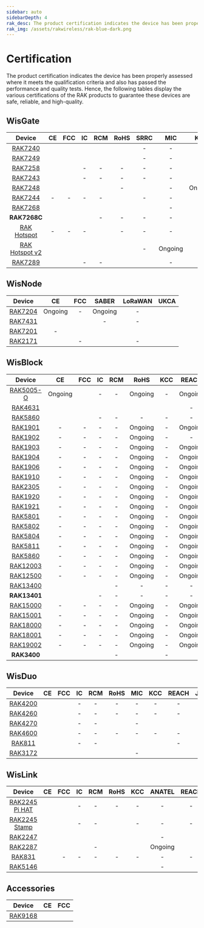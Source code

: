 ```yaml
---
sidebar: auto
sidebarDepth: 4
rak_desc: The product certification indicates the device has been properly assessed where it meets the qualification criteria and also has passed the performance and quality tests. Hence, the following tables display the various certifications of the RAK products to guarantee these devices are safe, reliable, and high-quality.
rak_img: /assets/rakwireless/rak-blue-dark.png
---
```


# Certification

The product certification indicates the device has been properly assessed where it meets the qualification criteria and also has passed the performance and quality tests. Hence, the following tables display the various certifications of the RAK products to guarantee these devices are safe, reliable, and high-quality.

## WisGate

|                                               Device                                               |                                                            CE                                                            |                                                            FCC                                                            |                                                        IC                                                         |                                                            RCM                                                            |                                                                   RoHS                                                                   |                                              SRRC                                               |   MIC   |                                                            KCC                                                            |  OFCA   |                                                            IMDA                                                            |                                                  ANATEL                                                  |                                              Ukraine                                               |                                                            IP67                                                            |                                                           IP65                                                           |                                                            UKCA                                                            |                                                          REACH                                                          |   JRL   |   EAC   |   FAC   |   FSB   | SUBTEL  |   NOM   | IFETEL  |  BSMI   |                                                            NCC                                                            |   MIC   |                                                            ERP                                                            |                                                            NTC                                                            |   RAC   |   FSS   |  SABER  |  METI   |                                                            NBTC                                                            |                                              ISED                                               |
| :------------------------------------------------------------------------------------------------: | :----------------------------------------------------------------------------------------------------------------------: | :-----------------------------------------------------------------------------------------------------------------------: | :---------------------------------------------------------------------------------------------------------------: | :-----------------------------------------------------------------------------------------------------------------------: | :--------------------------------------------------------------------------------------------------------------------------------------: | :---------------------------------------------------------------------------------------------: | :-----: | :-----------------------------------------------------------------------------------------------------------------------: | :-----: | :------------------------------------------------------------------------------------------------------------------------: | :------------------------------------------------------------------------------------------------------: | :------------------------------------------------------------------------------------------------: | :------------------------------------------------------------------------------------------------------------------------: | :----------------------------------------------------------------------------------------------------------------------: | :------------------------------------------------------------------------------------------------------------------------: | :---------------------------------------------------------------------------------------------------------------------: | :-----: | :-----: | :-----: | :-----: | :-----: | :-----: | :-----: | :-----: | :-----------------------------------------------------------------------------------------------------------------------: | :-----: | :-----------------------------------------------------------------------------------------------------------------------: | :-----------------------------------------------------------------------------------------------------------------------: | :-----: | :-----: | :-----: | :-----: | :------------------------------------------------------------------------------------------------------------------------: | :---------------------------------------------------------------------------------------------: |
|       <a href="/Product-Categories/WisGate/RAK7240/Overview/" target="_blank"> RAK7240 </a>        |           [](https://downloads.rakwireless.com/LoRa/RAK7240/Certification-Report/RAK7240_CE_certification.pdf)           |            [](https://downloads.rakwireless.com/LoRa/RAK7240/Certification-Report/RAK7240_FCC_Certificate.zip)            |        [](https://downloads.rakwireless.com/LoRa/RAK7240/Certification-Report/RAK7249_RAK7240_IC_Cert.pdf)        |            [](https://downloads.rakwireless.com/LoRa/RAK7240/Certification-Report/RAK7240-RCM_Test_Report.zip)            |              [](https://downloads.rakwireless.com/LoRa/RAK7240/Certification-Report/RAK-ROHS-ATL202011241747R01-Report.pdf)              |                                                -                                                |    -    |                                                             -                                                             |    -    |                                                             -                                                              | [](https://downloads.rakwireless.com/LoRa/RAK7240/Certification-Report/RAK7240_Anatel_certification.pdf) |                                                 -                                                  |                                                             -                                                              | [](https://downloads.rakwireless.com/LoRa/RAK7240/Certification-Report/BL-SZ20B0460-201%20IP65%EF%BC%88IEC%EF%BC%89.pdf) |                                                             -                                                              |                                                            -                                                            |    -    |    -    |    -    |    -    |    -    |    -    |    -    |    -    |                                                             -                                                             |    -    |                                                             -                                                             |                                                             -                                                             |    -    |    -    |    -    |    -    |                                                             -                                                              |                                                -                                                |
|       <a href="/Product-Categories/WisGate/RAK7249/Overview/" target="_blank"> RAK7249 </a>        |     [](https://downloads.rakwireless.com/LoRa/DIY-Gateway-RAK7249/Certification-Report/RAK7249_CE_certification.pdf)     |      [](https://downloads.rakwireless.com/LoRa/DIY-Gateway-RAK7249/Certification-Report/RAK7249_FCC_Certificate.zip)      |  [](https://downloads.rakwireless.com/LoRa/DIY-Gateway-RAK7249/Certification-Report/RAK7249_RAK7240_IC_Cert.pdf)  |      [](https://downloads.rakwireless.com/LoRa/DIY-Gateway-RAK7249/Certification-Report/RAK7249-RCM_Test_Report.zip)      |      [](https://downloads.rakwireless.com/LoRa/DIY-Gateway-RAK7249/Certification-Report/RAK7249-ROHS-ATL20191105773R01-Report.pdf)       |                                                -                                                |    -    |                                                             -                                                             |    -    |                                                             -                                                              |                                                    -                                                     |                                                 -                                                  | [](https://downloads.rakwireless.com/LoRa/DIY-Gateway-RAK7249/Certification-Report/RAK7249_Enclosure_IP67_Test_Report.pdf) |                                                            -                                                             |                                                             -                                                              |      [](https://downloads.rakwireless.com/LoRa/DIY-Gateway-RAK7249/Certification-Report/RAK7249_REACH_Report.PDF)       |    -    | Ongoing | Ongoing | Ongoing |    -    |    -    |    -    |    -    |                                                             -                                                             |    -    |                                                             -                                                             |                                                             -                                                             | Ongoing | Ongoing |    -    |    -    |                                                             -                                                              |                                                -                                                |
|       <a href="/Product-Categories/WisGate/RAK7258/Overview/" target="_blank"> RAK7258 </a>        |    [](https://downloads.rakwireless.com/LoRa/Indoor-Gateway-RAK7258/Certification-Report/RAK7258_CE_Certificate.zip)     |    [](https://downloads.rakwireless.com/LoRa/Indoor-Gateway-RAK7258/Certification-Report/RAK7258_FCC_Certificate.zip)     |                                                         -                                                         |                                                             -                                                             |                                                                    -                                                                     |                                                -                                                |    -    | [](https://downloads.rakwireless.com/LoRa/Indoor-Gateway-RAK7258/Certification-Report/RAK7258%20_%20KC_certification.pdf) |    -    |                                                             -                                                              |                                                    -                                                     |                                                 -                                                  |                                                             -                                                              |                                                            -                                                             |                                                             -                                                              |                                                            -                                                            |    -    |    -    |    -    |    -    |    -    |    -    |    -    |    -    |                                                             -                                                             |    -    |                                                             -                                                             |                                                             -                                                             |    -    |    -    | Ongoing |    -    |                                                             -                                                              |                                                -                                                |
|       <a href="/Product-Categories/WisGate/RAK7243/Overview/" target="_blank"> RAK7243 </a>        |   [](https://downloads.rakwireless.com/LoRa/Pilot-Gateway-Pro-RAK7243/Certification-Report/RAK7243_CE_Certificate.zip)   |   [](https://downloads.rakwireless.com/LoRa/Pilot-Gateway-Pro-RAK7243/Certification-Report/RAK7243_FCC_Certificate.zip)   |                                                         -                                                         |                                                             -                                                             |                                                                    -                                                                     |                                                -                                                |    -    |                                                             -                                                             |    -    |                                                             -                                                              |                                                    -                                                     |                                                 -                                                  |                                                             -                                                              |                                                            -                                                             |                                                             -                                                              |                                                            -                                                            |    -    |    -    |    -    |    -    |    -    |    -    |    -    |    -    |                                                             -                                                             |    -    |                                                             -                                                             |                                                             -                                                             |    -    |    -    |    -    |    -    |                                                             -                                                              |                                                -                                                |
|       <a href="/Product-Categories/WisGate/RAK7248/Overview/" target="_blank"> RAK7248 </a>        |              [](https://downloads.rakwireless.com/LoRa/RAK7248/Certification/RAK7248_CE_Certification.zip)               |              [](https://downloads.rakwireless.com/LoRa/RAK7248/Certification/RAK7248_FCC_Certification.zip)               |           [](https://downloads.rakwireless.com/LoRa/RAK7248/Certification/RAK7248_IC_Certification.zip)           |              [](https://downloads.rakwireless.com/LoRa/RAK7248/Certification/RAK7248_RCM_Certification.rar)               |                                                                    -                                                                     | [](https://downloads.rakwireless.com/LoRa/RAK7248/Certification/RAK7248_SRRC_certification.zip) |    -    |                                                          Ongoing                                                          | Ongoing |              [](https://downloads.rakwireless.com/LoRa/RAK7248/Certification/RAK7248_IMDA_Certification.zip)               |                                                    -                                                     | [](https://downloads.rakwireless.com/LoRa/RAK7248/Certification/RAK7248_Ukraine_Certification.rar) |                                                             -                                                              |                                                            -                                                             |                                                             -                                                              |                                                            -                                                            |    -    |    -    |    -    |    -    |    -    |    -    |    -    |    -    |                                                             -                                                             |    -    |                                                             -                                                             |                                                             -                                                             |    -    |    -    |    -    |    -    |                                                             -                                                              |                                                -                                                |
|       <a href="/Product-Categories/WisGate/RAK7244/Overview/" target="_blank"> RAK7244 </a>        |                                                            -                                                             |                                                             -                                                             |                                                         -                                                         |                                                             -                                                             | [](https://downloads.rakwireless.com/LoRa/Developer-LoRaWAN-Gateway-RAK7244%26RAK7244P/Certification/ROHS-ATL202012091807R01-Report.pdf) |                                                -                                                |    -    |                                                             -                                                             |    -    |                                                             -                                                              |                                                    -                                                     |                                                 -                                                  |                                                             -                                                              |                                                            -                                                             |                                                             -                                                              |                                                            -                                                            |    -    |    -    |    -    |    -    |    -    |    -    |    -    |    -    |                                                             -                                                             |    -    |                                                             -                                                             |                                                             -                                                             |    -    |    -    |    -    |    -    |                                                             -                                                              |                                                -                                                |
|       <a href="/Product-Categories/WisGate/RAK7268/Overview/" target="_blank"> RAK7268 </a>        |               [](https://downloads.rakwireless.com/LoRa/RAK7268/Certification/RAK7268RAK7268C_CE_Cert.zip)               |         [](https://downloads.rakwireless.com/LoRa/RAK7268/Certification/RAK7268_RAK7268V2_FCC_certification.pdf)          |               [](https://downloads.rakwireless.com/LoRa/RAK7268/Certification/RAK7268_IC_cert.zip)                |           [](https://downloads.rakwireless.com/LoRa/RAK7268/Certification/RCM%C2%A0cert_RAK7268%26RAK7268C.pdf)           |          [](https://downloads.rakwireless.com/LoRa/RAK7268/Certification/RAK7268C_RAK7268CV2_RAK7268_RAK7268V2_RoHS_Report.pdf)          |        [](https://downloads.rakwireless.com/LoRa/RAK7268/Certification/RAK7268_SRRC.pdf)        |    -    |               [](https://downloads.rakwireless.com/LoRa/RAK7268/Certification/RAK7268_KC_Certification.pdf)               |    -    |                                                             -                                                              |         [](https://downloads.rakwireless.com/LoRa/RAK7268/Certification/RAK7268_ANATEL_cert.zip)         |                                                 -                                                  |                                                             -                                                              |                                                            -                                                             |                                                             -                                                              | [](https://downloads.rakwireless.com/LoRa/RAK7268/Certification/RAK7268C_RAK7268CV2_RAK7268_RAK7268V2_REACH_Report.pdf) |    -    |    -    |    -    |    -    |    -    |    -    |    -    |    -    |                                                             -                                                             |    -    |                                                             -                                                             |                                                             -                                                             |    -    |    -    |    -    |    -    |                                                             -                                                              |                                                -                                                |
|                                            **RAK7268C**                                            |               [](https://downloads.rakwireless.com/LoRa/RAK7268/Certification/RAK7268RAK7268C_CE_Cert.zip)               |        [](https://downloads.rakwireless.com/LoRa/RAK7268/Certification/RAK7268C_RAK7268CV2_FCC_certification.pdf)         |               [](https://downloads.rakwireless.com/LoRa/RAK7268/Certification/RAK7268C_IC_cert.zip)               |                                                             -                                                             |                                                                    -                                                                     |                                                -                                                |    -    |              [](https://downloads.rakwireless.com/LoRa/RAK7268/Certification/RAK7268C_KC_certification.pdf)               |    -    |                                                             -                                                              |                                                    -                                                     |                                                 -                                                  |                                                             -                                                              |                                                            -                                                             |                                                             -                                                              |                                                            -                                                            |    -    |    -    |    -    |    -    |    -    |    -    |    -    |    -    |                                                             -                                                             |    -    |                                                             -                                                             |                                                             -                                                             |    -    |    -    |    -    |    -    |                                                             -                                                              |                                                -                                                |
|   <a href="/Product-Categories/WisGate/RAK-Hotspot/Overview/" target="_blank"> RAK Hotspot </a>    |                                                            -                                                             |                                                             -                                                             |                                                         -                                                         | [](https://downloads.rakwireless.com/LoRa/RAK_Hotspot_Miner/Certification/RAK7248_HotspotMinerV2.0_RCM_Certification.pdf) |                                                                    -                                                                     |                                                -                                                |    -    | [](https://downloads.rakwireless.com/LoRa/RAK_Hotspot_Miner/Certification/RAK7248_HotspotMinerV2.0_KC_Certification.pdf)  |    -    |                                                             -                                                              |                                                    -                                                     |                                                 -                                                  |                                                             -                                                              |                                                            -                                                             |                                                             -                                                              |                                                            -                                                            |    -    |    -    |    -    |    -    |    -    |    -    |    -    |    -    |                                                             -                                                             |    -    |                                                             -                                                             |                                                             -                                                             |    -    |    -    |    -    |    -    |                                                             -                                                              |                                                -                                                |
| <a href="/Product-Categories/WisGate/RAK-Hotspot-v2/Overview/" target="_blank"> RAK Hotspot v2</a> | [](https://downloads.rakwireless.com/LoRa/RAK_Hotspot_Miner/Certification/RAK7248_HotspotMinerV2.0_CE_Certification.pdf) | [](https://downloads.rakwireless.com/LoRa/RAK_Hotspot_Miner/Certification/RAK7248_HotspotMinerV2.0_FCC_Certification.pdf) | [](https://downloads.rakwireless.com/LoRa/RAK_Hotspot_Miner/Certification/RAK7248_HotspotMinerV2.0_IC_Report.pdf) | [](https://downloads.rakwireless.com/LoRa/RAK_Hotspot_Miner/Certification/RAK7248_HotspotMinerV2.0_RCM_Certification.pdf) |         [](https://downloads.rakwireless.com/LoRa/RAK_Hotspot_Miner/Certification/RAK7248_HotspotMinerV2.0_CE__ROHS_REPORT.pdf)          |                                                -                                                | Ongoing | [](https://downloads.rakwireless.com/LoRa/RAK_Hotspot_Miner/Certification/RAK7248_HotspotMinerV2.0_KC_Certification.pdf)  |    -    | [](https://downloads.rakwireless.com/LoRa/RAK_Hotspot_Miner/Certification/RAK7248_HotspotMinerV2.0_IMDA_Certification.zip) |                                                    -                                                     |                                                 -                                                  |                                                             -                                                              |                                                            -                                                             | [](https://downloads.rakwireless.com/LoRa/RAK_Hotspot_Miner/Certification/RAK7248_HotspotMinerV2.0_UKCA_Certification.pdf) | [](https://downloads.rakwireless.com/LoRa/RAK_Hotspot_Miner/Certification/RAK7248_HotspotMinerV2.0_CE_REACH_REPORT.PDF) | Ongoing |    -    |    -    |    -    | Ongoing | Ongoing | Ongoing | Ongoing | [](https://downloads.rakwireless.com/LoRa/RAK_Hotspot_Miner/Certification/RAK7248_HotspotMinerV2.0_NCC_Certification.pdf) | Ongoing | [](https://downloads.rakwireless.com/LoRa/RAK_Hotspot_Miner/Certification/RAK7248_HotspotMinerV2.0_ERP_Certification.pdf) | [](https://downloads.rakwireless.com/LoRa/RAK_Hotspot_Miner/Certification/RAK7248_HotspotMinerV2.0_NTC_Certification.jpg) |    -    |    -    |    -    | Ongoing | [](https://downloads.rakwireless.com/LoRa/RAK_Hotspot_Miner/Certification/RAK7248_HotspotMinerV2.0_NBTC_Certification.zip) |                                                -                                                |
|       <a href="/Product-Categories/WisGate/RAK7289/Overview/" target="_blank"> RAK7289 </a>        |         [](https://downloads.rakwireless.com/LoRa/RAK7289/Certification/RAK7289_RAK7289V2_CE_Certification.pdf)          |              [](https://downloads.rakwireless.com/LoRa/RAK7289/Certification/RAK7289_FCC_Certification.pdf)               |                                                         -                                                         |                                                             -                                                             |                 [](https://downloads.rakwireless.com/LoRa/RAK7289/Certification/RAK7289C_RAK7289_RoHS_Certification.pdf)                 | [](https://downloads.rakwireless.com/LoRa/RAK7289/Certification/RAK7289_SRRC_Certification.pdf) |    -    |                                                             -                                                             |    -    |                                                             -                                                              |                                                    -                                                     |                                                 -                                                  |                                                             -                                                              |                                                            -                                                             |         [](https://downloads.rakwireless.com/LoRa/RAK7289/Certification/RAK7289_RAK7289V2_UKCA_Certification.pdf)          |        [](https://downloads.rakwireless.com/LoRa/RAK7289/Certification/RAK7289C_RAK7289_REACH_Certification.pdf)        |    -    |    -    |    -    |    -    |    -    |    -    |    -    |    -    |                                                             -                                                             |    -    |                                                             -                                                             |                                                             -                                                             |    -    |    -    |    -    |    -    |                                                             -                                                              | [](https://downloads.rakwireless.com/LoRa/RAK7289/Certification/RAK7289_ISED_Certification.zip) |


## WisNode

|                                        Device                                         |                                                 CE                                                 |                                                 FCC                                                 |  SABER  |                                              LoRaWAN                                               |                                            UKCA                                               |
| :-----------------------------------------------------------------------------------: | :------------------------------------------------------------------------------------------------: | :-------------------------------------------------------------------------------------------------: | :-----: | :------------------------------------------------------------------------------------------------: | :-------------------------------------------------------------------------------------------: |
| <a href="/Product-Categories/WisNode/RAK7204/Overview/" target="_blank"> RAK7204 </a> |                                              Ongoing                                               |                                                  -                                                  | Ongoing |                                                 -                                                  |                                                                                               | 
| <a href="/Product-Categories/WisNode/RAK7431/Overview/" target="_blank"> RAK7431 </a> | [](https://downloads.rakwireless.com/LoRa/RAK7431/Certification-Report/RAK7431_CE_Certificate.zip) | [](https://downloads.rakwireless.com/LoRa/RAK7431/Certification-Report/RAK7431_FCC_Certificate.zip) |    -    |                                                 -                                                  |                                                                                               |
| <a href="/Product-Categories/WisNode/RAK7201/Overview/" target="_blank"> RAK7201 </a> |                                                 -                                                  |   [](https://downloads.rakwireless.com/LoRa/RAK7201/Certification/RAK7201_FCC_Certification.pdf)    |         | [](https://downloads.rakwireless.com/LoRa/RAK7201/Certification/RAK7201_LoRaWAN_Certification.pdf) |                                                                                               |
| <a href="/Product-Categories/WisNode/RAK2171/Overview/" target="_blank"> RAK2171 </a> | [](https://downloads.rakwireless.com/LoRa/RAK2171/Certification/RAK2171_CE_certification.pdf)      |                                                  -                                                  |         |                                                 -                                                  | [](https://downloads.rakwireless.com/LoRa/RAK2171/Certification/RAK2171_UK_certification.pdf) |


## WisBlock

|                                           Device                                           |                                                         CE                                                                |                                                                               FCC                                                                               |                                                   IC                                                                                                      |                                          RCM                                          |                                               RoHS                                                          |                                                        KCC                                         |                                                                     REACH                                  |                                                                           EMC                                                                            |                                                 UKCA                                                                    | 
| :----------------------------------------------------------------------------------------: | :-----------------------------------------------------------------------------------------------------------------------: | :-------------------------------------------------------------------------------------------------------------------------------------------------------------: | :-------------------------------------------------------------------------------------------------------------------------------------------------------: | :-----------------------------------------------------------------------------------: | :---------------------------------------------------------------------------------------------------------: | :------------------------------------------------------------------------------------------------: | :--------------------------------------------------------------------------------------------------------: | :------------------------------------------------------------------------------------------------------------------------------------------------------: | :---------------------------------------------------------------------------------------------------------------------: | 
| <a href="/Product-Categories/WisBlock/RAK5005-O/Overview/" target="_blank"> RAK5005-O </a> |                                            Ongoing                                                                        | [](https://downloads.rakwireless.com/LoRa/WisBlock/RAK5005-O/Certification/RSZ201124006-EM-00%C2%A0FCC%C2%A0Part%C2%A015B%C2%A0SDoC%26ICES-003%C2%A0Report.pdf) |                                                   -                                                                                                       |                                           -                                           |                                             Ongoing                                                         |                                                        -                                           |                                                                     Ongoing                                | [](https://downloads.rakwireless.com/LoRa/WisBlock/RAK5005-O/Certification/RSZ201124006-EM-01%20EN%2055032%26EN%2055035%26EN%2061000%20EMC%20Report.pdf) |                                                 -                                                                       | 
|   <a href="/Product-Categories/WisBlock/RAK4631/Overview/" target="_blank"> RAK4631 </a>   |  [](https://downloads.rakwireless.com/LoRa/RAK4630/Certification/RAK4630RAK4631_CE_Cert.zip)                              |                                  [](https://downloads.rakwireless.com/LoRa/RAK4630/Certification/RAK4630RAK4631_FCC_Cert.zip)                                   | [](https://downloads.rakwireless.com/LoRa/WisBlock/RAK4631/Certification/RAK4631_IC_Certification.pdf)                                                    | [](https://downloads.rakwireless.com/LoRa/RAK4630/Certification/RAK4630_RCM_cert.pdf) | [](https://downloads.rakwireless.com/LoRa/RAK4630/Certification/RAK4630RAK4631rohs%20report.pdf)            |[](https://downloads.rakwireless.com/LoRa/RAK4630/Certification/RAK4630RAK4631_KC_certificate.pdf)  |                                                                       -                                    |                                                                            -                                                                             |                                                 -                                                                       | 
|   <a href="/Product-Categories/WisBlock/RAK5860/Overview/" target="_blank"> RAK5860 </a>   | [](https://downloads.rakwireless.com/LoRa/WisBlock/RAK5860/Certification/RAK5860_CE_Cert.zip)                             |               [](https://downloads.rakwireless.com/LoRa/WisBlock/RAK5860/Certification/Shenzhen%20Rakwireless%202AF6B-RAK5860%20FCC%20Grant.pdf)                |                                                   -                                                                                                       |                                           -                                           |                                                -                                                            |                                                        -                                           |                                                                       -                                    |                                                                            -                                                                             |                                                 -                                                                       | 
|   <a href="/Product-Categories/WisBlock/RAK1901/Overview/" target="_blank"> RAK1901 </a>   |                                               -                                                                           |                                                                                -                                                                                |                                                   -                                                                                                       |                                           -                                           |                                             Ongoing                                                         |                                                        -                                           |                                                                     Ongoing                                |                                                                            -                                                                             |                                                 -                                                                       | 
|   <a href="/Product-Categories/WisBlock/RAK1902/Overview/" target="_blank"> RAK1902 </a>   |                                               -                                                                           |                                                                                -                                                                                |                                                   -                                                                                                       |                                           -                                           |                                             Ongoing                                                         |                                                        -                                           |                                                                       -                                    |                                                                         Ongoing                                                                          |                                                 -                                                                       | 
|   <a href="/Product-Categories/WisBlock/RAK1903/Overview/" target="_blank"> RAK1903 </a>   |                                               -                                                                           |                                                                                -                                                                                |                                                   -                                                                                                       |                                           -                                           |                                             Ongoing                                                         |                                                        -                                           |                                                                     Ongoing                                |                                                                            -                                                                             |                                                 -                                                                       | 
|   <a href="/Product-Categories/WisBlock/RAK1904/Overview/" target="_blank"> RAK1904 </a>   |                                               -                                                                           |                                                                                -                                                                                |                                                   -                                                                                                       |                                           -                                           |                                             Ongoing                                                         |                                                        -                                           |                                                                     Ongoing                                |                                                                            -                                                                             |                                                 -                                                                       | 
|   <a href="/Product-Categories/WisBlock/RAK1906/Overview/" target="_blank"> RAK1906 </a>   |                                               -                                                                           |                                                                                -                                                                                |                                                   -                                                                                                       |                                           -                                           |                                             Ongoing                                                         |                                                        -                                           |                                                                     Ongoing                                |                                                                            -                                                                             |                                                 -                                                                       | 
|   <a href="/Product-Categories/WisBlock/RAK1910/Overview/" target="_blank"> RAK1910 </a>   |                                               -                                                                           |                                                                                -                                                                                |                                                   -                                                                                                       |                                           -                                           |                                             Ongoing                                                         |                                                        -                                           |                                                                     Ongoing                                |                                                                            -                                                                             |                                                 -                                                                       | 
|   <a href="/Product-Categories/WisBlock/RAK2305/Overview/" target="_blank"> RAK2305 </a>   |                                               -                                                                           |                                                                                -                                                                                |                                                   -                                                                                                       |                                           -                                           |                                             Ongoing                                                         |                                                        -                                           |                                                                     Ongoing                                |                                                                            -                                                                             |                                                 -                                                                       | 
|   <a href="/Product-Categories/WisBlock/RAK1920/Overview/" target="_blank"> RAK1920 </a>   |                                               -                                                                           |                                                                                -                                                                                |                                                   -                                                                                                       |                                           -                                           |                                             Ongoing                                                         |                                                        -                                           |                                                                     Ongoing                                |                                                                            -                                                                             |                                                 -                                                                       | 
|   <a href="/Product-Categories/WisBlock/RAK1921/Overview/" target="_blank"> RAK1921 </a>   |                                               -                                                                           |                                                                                -                                                                                |                                                   -                                                                                                       |                                           -                                           |                                             Ongoing                                                         |                                                        -                                           |                                                                     Ongoing                                |                                                                            -                                                                             |                                                 -                                                                       | 
|   <a href="/Product-Categories/WisBlock/RAK5801/Overview/" target="_blank"> RAK5801 </a>   |                                               -                                                                           |                                                                                -                                                                                |                                                   -                                                                                                       |                                           -                                           |                                             Ongoing                                                         |                                                        -                                           |                                                                     Ongoing                                |                                                                            -                                                                             |                                                 -                                                                       | 
|   <a href="/Product-Categories/WisBlock/RAK5802/Overview/" target="_blank"> RAK5802 </a>   |                                               -                                                                           |                                                                                -                                                                                |                                                   -                                                                                                       |                                           -                                           |                                             Ongoing                                                         |                                                        -                                           |                                                                     Ongoing                                |                                                                            -                                                                             |                                                 -                                                                       | 
|   <a href="/Product-Categories/WisBlock/RAK5804/Overview/" target="_blank"> RAK5804 </a>   |                                               -                                                                           |                                                                                -                                                                                |                                                   -                                                                                                       |                                           -                                           |                                             Ongoing                                                         |                                                        -                                           |                                                                     Ongoing                                |                                                                            -                                                                             |                                                 -                                                                       | 
|   <a href="/Product-Categories/WisBlock/RAK5811/Overview/" target="_blank"> RAK5811 </a>   |                                               -                                                                           |                                                                                -                                                                                |                                                   -                                                                                                       |                                           -                                           |                                             Ongoing                                                         |                                                        -                                           |                                                                     Ongoing                                |                                                                            -                                                                             |                                                 -                                                                       | 
|   <a href="/Product-Categories/WisBlock/RAK5860/Overview/" target="_blank"> RAK5860 </a>   |                                               -                                                                           |                                                                                -                                                                                |                                                   -                                                                                                       |                                           -                                           |                                             Ongoing                                                         |                                                        -                                           |                                                                     Ongoing                                |                                                                            -                                                                             |                                                 -                                                                       | 
|  <a href="/Product-Categories/WisBlock/RAK12003/Overview/" target="_blank"> RAK12003 </a>  |                                               -                                                                           |                                                                                -                                                                                |                                                   -                                                                                                       |                                           -                                           |                                             Ongoing                                                         |                                                        -                                           |                                                                     Ongoing                                |                                                                            -                                                                             |                                                 -                                                                       | 
|  <a href="/Product-Categories/WisBlock/RAK12500/Overview/" target="_blank"> RAK12500 </a>  |                                               -                                                                           |                                                                                -                                                                                |                                                   -                                                                                                       |                                           -                                           |                                             Ongoing                                                         |                                                        -                                           |                                                                     Ongoing                                |                                                                            -                                                                             |                                                 -                                                                       | 
|  <a href="/Product-Categories/WisBlock/RAK13400/Overview/" target="_blank"> RAK13400 </a>  | [](https://downloads.rakwireless.com/LoRa/WisBlock/RAK13400/Certification/RAK13400_CE_Certificate.pdf)                    |   [](https://downloads.rakwireless.com/LoRa/WisBlock/RAK13400/Certification/RAK13400_FCC_Certificate.pdf)                                                       |  [](https://downloads.rakwireless.com/LoRa/WisBlock/RAK13400/Certification/RAK13400_IC_Ceritificate.pdf)                                                  |                                           -                                           |                                                -                                                            |                                                        -                                           |                                                                        -                                   |                                                                            -                                                                             |                                                 -                                                                       | 
|                                      **RAK13401**                                          | [](https://downloads.rakwireless.com/LoRa/WisBlock/RAK13401/Certification/RAK13401_CE_certification.pdf)                  |   [](https://downloads.rakwireless.com/LoRa/WisBlock/RAK13401/Certification/RAK13401%20FCC%20cert.TCB%20Grant_2AF6B-RAK13401_DTS.pdf)                           |                                                   -                                                                                                       |                                           -                                           |                                                -                                                            |                                                        -                                           |                                                                        -                                   |                                                                            -                                                                             |[](https://downloads.rakwireless.com/LoRa/WisBlock/RAK13401/Certification/RAK13401%20UKCA%20cert.%20CN21G2K7%20001.pdf)  | 
|  <a href="/Product-Categories/WisBlock/RAK15000/Overview/" target="_blank"> RAK15000 </a>  |                                               -                                                                           |                                                                                -                                                                                |                                                   -                                                                                                       |                                           -                                           |                                             Ongoing                                                         |                                                        -                                           |                                                                     Ongoing                                |                                                                            -                                                                             |                                                 -                                                                       |  
|  <a href="/Product-Categories/WisBlock/RAK15001/Overview/" target="_blank"> RAK15001 </a>  |                                               -                                                                           |                                                                                -                                                                                |                                                   -                                                                                                       |                                           -                                           |                                             Ongoing                                                         |                                                        -                                           |                                                                     Ongoing                                |                                                                            -                                                                             |                                                 -                                                                       | 
|  <a href="/Product-Categories/WisBlock/RAK18000/Overview/" target="_blank"> RAK18000 </a>  |                                               -                                                                           |                                                                                -                                                                                |                                                   -                                                                                                       |                                           -                                           |                                             Ongoing                                                         |                                                        -                                           |                                                                     Ongoing                                |                                                                            -                                                                             |                                                 -                                                                       |
|  <a href="/Product-Categories/WisBlock/RAK18001/Overview/" target="_blank"> RAK18001 </a>  |                                               -                                                                           |                                                                                -                                                                                |                                                   -                                                                                                       |                                           -                                           |                                             Ongoing                                                         |                                                        -                                           |                                                                     Ongoing                                |                                                                            -                                                                             |                                                 -                                                                       |
|  <a href="/Product-Categories/WisBlock/RAK19002/Overview/" target="_blank"> RAK19002 </a>  |                                               -                                                                           |                                                                                -                                                                                |                                                   -                                                                                                       |                                           -                                           |                                             Ongoing                                                         |                                                        -                                           |                                                                     Ongoing                                |                                                                            -                                                                             |                                                 -                                                                       |  
|                                    **RAK3400**                                             | [](https://downloads.rakwireless.com/LoRa/WisBlock/RAK3400/certification/CN21F5A1%20001_COC-RAK3400%2CRAK3401-CE-cert.pdf)|  [](https://downloads.rakwireless.com/LoRa/WisBlock/RAK3400/certification/TCB%202AF6B-RAK3400_RAK3401_FCC%20DTS.pdf)                                            | [](https://downloads.rakwireless.com/LoRa/WisBlock/RAK3400/certification/ISED%20Certificate_25908-RAK3400_RAK3401_IC_Signed.pdf)                          |                                           -                                           | [](https://downloads.rakwireless.com/LoRa/WisBlock/RAK3400/certification/RAK3400RAK3401rohs%20report.pdf)   |                                                        -                                           | [](https://downloads.rakwireless.com/LoRa/WisBlock/RAK3400/certification/RAK3400RAK3401reach%20report.pdf) |                                                                            -                                                                             |[](https://downloads.rakwireless.com/LoRa/WisBlock/RAK3400/certification/CN21DC26%20001-RAK3400%2CRAK3401-UKCA-cert.pdf) |


## WisDuo

|                                           Device                                            |                                                         CE                                                         |                                                    FCC                                                     |                                              IC                                               |                                            RCM                                                 |                                                    RoHS                                                     |                                                    MIC                                                     |                                                     KCC                                                      |                                                     REACH                                                     |                                               JRL                                                     |   EMC   |                                              UKCA                                               |                                                       LORA                                               |
| :-----------------------------------------------------------------------------------------: | :----------------------------------------------------------------------------------------------------------------: | :--------------------------------------------------------------------------------------------------------: | :-------------------------------------------------------------------------------------------: | :--------------------------------------------------------------------------------------------: | :---------------------------------------------------------------------------------------------------------: | :--------------------------------------------------------------------------------------------------------: | :----------------------------------------------------------------------------------------------------------: | :-----------------------------------------------------------------------------------------------------------: | :---------------------------------------------------------------------------------------------------: | :-----: | :---------------------------------------------------------------------------------------------: | :------------------------------------------------------------------------------------------------------: |
| <a href="/Product-Categories/WisDuo/RAK4200-Module/Overview/" target="_blank"> RAK4200 </a> |        [](https://downloads.rakwireless.com/LoRa/RAK4200/Certification-Report/RAK4200H_CE_Certificate.zip)         |   [](https://downloads.rakwireless.com/LoRa/RAK4200/Certification-Report/RAK4200_FCC_certification.zip)    |                                               -                                               |                                            -                                                   |                                                      -                                                      |                                                     -                                                      |                                                      -                                                       |                                                       -                                                       |                                                -                                                      |    -    |                                                -                                                |                                                        -                                                 |
| <a href="/Product-Categories/WisDuo/RAK4260-Module/Overview/" target="_blank"> RAK4260 </a> | [](https://downloads.rakwireless.com/LoRa/RAK4260/Certification-Report/RAK4260H-CE-ATL20191108787-Certificate.pdf) | [](https://downloads.rakwireless.com/LoRa/RAK4260/Certification-Report/RAK4260H-FCC-2AF6B-Certificate.pdf) |                                               -                                               |                                            -                                                   |                                                      -                                                      |                                                     -                                                      |                                                      -                                                       |                                                       -                                                       |                                                -                                                      |    -    |                                                -                                                |                                                        -                                                 |
| <a href="/Product-Categories/WisDuo/RAK4270-Module/Overview/" target="_blank"> RAK4270 </a> |           [](https://downloads.rakwireless.com/LoRa/RAK4270/Certification-Report/CE%20Certification.zip)           |      [](https://downloads.rakwireless.com/LoRa/RAK4270/Certification-Report/FCC%20Certification.zip)       |                                               -                                               |                                            -                                                   |     [](https://downloads.rakwireless.com/LoRa/RAK4270/Certification-Report/RoHS%20168304609a%20001.pdf)     |                                                     -                                                      |      [](https://downloads.rakwireless.com/LoRa/RAK4270/Certification-Report/RAK4270%28H%29_KC_cert.pdf)      | [](https://downloads.rakwireless.com/LoRa/RAK4270/Certification-Report/REACH%20168304609b%20001-212SVHCs.pdf) | [](https://downloads.rakwireless.com/LoRa/RAK4270/Certification-Report/RAK4270_module_Japan_cert.pdf) | Ongoing |                                                -                                                |                                                        -                                                 |
| <a href="/Product-Categories/WisDuo/RAK4600-Module/Overview/" target="_blank"> RAK4600 </a> |         [](https://downloads.rakwireless.com/LoRa/RAK4600/Certification/RAK4600%20CE%20Certification.zip)          |     [](https://downloads.rakwireless.com/LoRa/RAK4600/Certification/RAK4600%20FCC%20Certification.zip)     |                                               -                                               |                                            -                                                   |                                                      -                                                      |                                                     -                                                      |                                                      -                                                       |                                                       -                                                       |                                                -                                                      |    -    |                                                -                                                |                                                        -                                                 |
|  <a href="/Product-Categories/WisDuo/RAK811-Module/Overview/" target="_blank"> RAK811 </a>  |       [](https://downloads.rakwireless.com/LoRa/RAK811/Certification_Report/RAK811%20CE%20Certification.rar)       | [](https://downloads.rakwireless.com/LoRa/RAK811/Certification_Report/RAK811%C2%A0FCC%20Certification.rar) |                                               -                                               |                                            -                                                   | [](https://downloads.rakwireless.com/LoRa/RAK811/Certification_Report/RAK811%C2%A0ROSH%20Certification.rar) | [](https://downloads.rakwireless.com/LoRa/RAK811/Certification_Report/RAK811%C2%A0MIC%20Certification.rar) | [](https://downloads.rakwireless.com/LoRa/RAK811/Certification_Report/RAK811_KCC%C2%A0%28Certificate%29.pdf) |                                                       -                                                       |                                                -                                                      |    -    |                                                -                                                |                                                        -                                                 |
| <a href="/Product-Categories/WisDuo/RAK3172-Module/Overview/" target="_blank"> RAK3172 </a> |           [](https://downloads.rakwireless.com/LoRa/RAK3172/Certification/RAK3172_CE_certification.pdf)            |       [](https://downloads.rakwireless.com/LoRa/RAK3172/Certification/RAK3172_FCC_certification.zip)       | [](https://downloads.rakwireless.com/LoRa/RAK3172/Certification/RAK3172_ISED_Certificate.pdf) | [](https://downloads.rakwireless.com/LoRa/RAK3172/Certification/RAK3172_RCM_certification.pdf) | [](https://downloads.rakwireless.com/LoRa/RAK3172/Certification/RAK3172_RoHS_Report.pdf)                    |                                                     -                                                      |        [](https://downloads.rakwireless.com/LoRa/RAK3172/Certification/RAK3172_KC_Certification.pdf)         | [](https://downloads.rakwireless.com/LoRa/RAK3172/Certification/RAK3172_REACH_Report.pdf)                     | [](https://downloads.rakwireless.com/LoRa/RAK3172/Certification/RAK3172_JRL_certfication.pdf)         |    -    | [](https://downloads.rakwireless.com/LoRa/RAK3172/Certification/RAK3172_UKCA_certification.pdf) | [](https://downloads.rakwireless.com/LoRa/RAK3172/Certification/RAK3172_lora_alliance_certification.pdf) |

## WisLink

|                                                  Device                                                   |                                                               CE                                                                |                                                                           FCC                                                                           |                                                       IC                                                        |                                                             RCM                                                             |                                                               RoHS                                                               |                                                      KCC                                                      | ANATEL  |                                                               REACH                                                               |                                              UKCA                                               |                                              KC                                               |
| :-------------------------------------------------------------------------------------------------------: | :-----------------------------------------------------------------------------------------------------------------------------: | :-----------------------------------------------------------------------------------------------------------------------------------------------------: | :-------------------------------------------------------------------------------------------------------------: | :-------------------------------------------------------------------------------------------------------------------------: | :------------------------------------------------------------------------------------------------------------------------------: | :-----------------------------------------------------------------------------------------------------------: | :-----: | :-------------------------------------------------------------------------------------------------------------------------------: | :---------------------------------------------------------------------------------------------: | :-------------------------------------------------------------------------------------------: |
|    <a href="/Product-Categories/WisLink/RAK2245-Pi-HAT/Overview/" target="_blank"> RAK2245 Pi HAT </a>    |        [](https://downloads.rakwireless.com/LoRa/RAK2245-Pi-HAT/Certification-Report/RAK2245_Pi_HAT_CE_Certificate.zip)         |                    [](https://downloads.rakwireless.com/LoRa/RAK2245-Pi-HAT/Certification-Report/RAK2245_Pi_HAT_FCC_Certificate.zip)                    |                                                        -                                                        |                                                              -                                                              |                                                                -                                                                 |                                                       -                                                       |    -    |                                                                 -                                                                 |                                                -                                                |                                               -                                               |
| <a href="/Product-Categories/WisLink/RAK2245-Stamp-Edition/Overview/" target="_blank"> RAK2245 Stamp </a> |               [](https://downloads.rakwireless.com/LoRa/RAK2245/Certification-Report/RAK2245_CE_Certificate.zip)                |                           [](https://downloads.rakwireless.com/LoRa/RAK2245/Certification-Report/RAK2245_FCC_Certificate.zip)                           |                                                        -                                                        |                                                              -                                                              |            [](https://downloads.rakwireless.com/LoRa/RAK2245/Certification-Report/ROHS-ATL202012091808R01-Report.pdf)            |                                                       -                                                       |    -    |                                                                 -                                                                 |                                                -                                                |                                               -                                               |
|           <a href="/Product-Categories/WisLink/RAK2247/Overview/" target="_blank"> RAK2247 </a>           |              [](https://downloads.rakwireless.com/LoRa/RAK2247-Mini-PCIe/Certification-Report/RAK2247_CE_CERT.zip)              | [](https://downloads.rakwireless.com/LoRa/RAK2247-Mini-PCIe/Certification-Report/Shenzhen%20Rakwireless%202AF6B-RAK2247%20FCC%20Grant%20%28C2PC%29.pdf) | [](https://downloads.rakwireless.com/LoRa/RAK2247-Mini-PCIe/Certification-Report/RAK2247_IC_certificate%20.zip) | [](https://downloads.rakwireless.com/LoRa/RAK2247-Mini-PCIe/Certification-Report/RAK2247-RCM-Declaration-of-Conformity.pdf) | [](https://downloads.rakwireless.com/LoRa/RAK2247-Mini-PCIe/Certification-Report/RAK2247_rohs_SZX20-030350-01_EC_21312990_F.PDF) | [](https://downloads.rakwireless.com/LoRa/RAK2247-Mini-PCIe/Certification-Report/RAK2247_KC_Certificate.zip)  |    -    | [](https://downloads.rakwireless.com/LoRa/RAK2247-Mini-PCIe/Certification-Report/RAK2247_reach_SZX20-030354-02_EC_21312991_F.pdf) |                                                -                                                |                                               -                                               |
|           <a href="/Product-Categories/WisLink/RAK2287/Overview/" target="_blank"> RAK2287 </a>           |           [](https://downloads.rakwireless.com/LoRa/RAK2287-Mini-PCIe/Certification/RAK2287%20CE%20certification.zip)           |                      [](https://downloads.rakwireless.com/LoRa/RAK2287-Mini-PCIe/Certification/RAK2287%20FCC%20certification.zip)                       |   [](https://downloads.rakwireless.com/LoRa/RAK2287-Mini-PCIe/Certification/RAK2287%20IC%20certification.zip)   |                                                              -                                                              |            [](https://downloads.rakwireless.com/LoRa/RAK2287-Mini-PCIe/Certification-Report/2287%20rohs%20report.pdf)            | [](https://downloads.rakwireless.com/LoRa/RAK2287-Mini-PCIe/Certification-Report/RAK2287_KCC_Certificate.zip) | Ongoing |            [](https://downloads.rakwireless.com/LoRa/RAK2287-Mini-PCIe/Certification-Report/2287%20reach%20report.pdf)            |                                                -                                                |                                               -                                               |
|            <a href="/Product-Categories/WisLink/RAK831/Overview/" target="_blank"> RAK831 </a>            | [](https://downloads.rakwireless.com/LoRa/RAK831-LoRa-Gateway/Certification-Report/CE%20Label%20and%20Label%20location_RED.pdf) |                                                                            -                                                                            |                                                        -                                                        |                                                              -                                                              |                                                                -                                                                 |                                                       -                                                       |    -    |                                                                 -                                                                 |                                                -                                                |                                               -                                               |
|           <a href="/Product-Categories/WisLink/RAK5146/Overview/" target="_blank"> RAK5146 </a>           |                  [](https://downloads.rakwireless.com/LoRa/RAK5146/Certification/RAK5146_CE_Certification.zip)                  |                             [](https://downloads.rakwireless.com/LoRa/RAK5146/Certification/RAK5146_FCC_Certification.zip)                              |          [](https://downloads.rakwireless.com/LoRa/RAK5146/Certification/RAK5146_IC_Certification.pdf)          |               [](https://downloads.rakwireless.com/LoRa/RAK5146/Certification/RAK5146_RCM_Certification.pdf)                |                 [](https://downloads.rakwireless.com/LoRa/RAK5146/Certification/RAK5146_RoHS_Certification.pdf)                  | [](https://downloads.rakwireless.com/LoRa/RAK5146/Certification/RAK5146_KC_Certification.pdf)                 |    -    |                 [](https://downloads.rakwireless.com/LoRa/RAK5146/Certification/RAK5146_REACH_Certification.pdf)                  | [](https://downloads.rakwireless.com/LoRa/RAK5146/Certification/RAK5146_UKCA_Certification.zip) | [](https://downloads.rakwireless.com/LoRa/RAK5146/Certification/RAK5146_KC_Certification.pdf) |


## Accessories 

|                                          Device                                           |                                                  CE                                                  |                                                  FCC                                                  |
| :---------------------------------------------------------------------------------------: | :--------------------------------------------------------------------------------------------------: | :---------------------------------------------------------------------------------------------------: |
| <a href="/Product-Categories/Accessories/RAK9168/Overview/" target="_blank"> RAK9168 </a> | [](https://downloads.rakwireless.com/Accessories/RAK9168/Certification/RAK9168_CE_Certification.zip) | [](https://downloads.rakwireless.com/Accessories/RAK9168/Certification/RAK9168_FCC_Certification.zip) |
